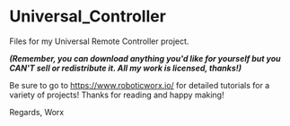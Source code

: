 # Universal_Controller
Files for my Universal Remote Controller project. 

***(Remember, you can download anything you'd like for yourself but you CAN'T sell or redistribute it. All my work is licensed, thanks!)***


Be sure to go to https://www.roboticworx.io/ for detailed tutorials for a variety of projects! Thanks for reading and happy making!

Regards, Worx

